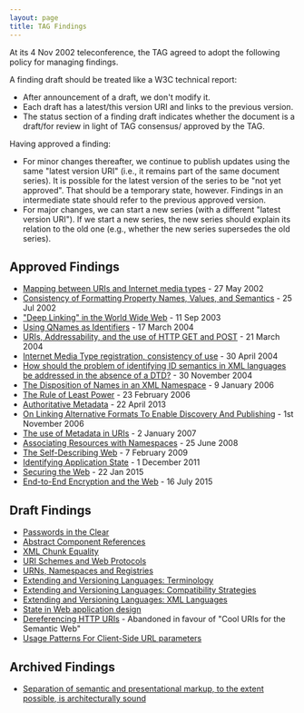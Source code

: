 ```yaml
---
layout: page
title: TAG Findings
---
```


At its 4 Nov 2002 teleconference, the TAG agreed to adopt the following policy for managing findings.

A finding draft should be treated like a W3C technical report:

* After announcement of a draft, we don't modify it.
* Each draft has a latest/this version URI and links to the previous version.
* The status section of a finding draft indicates whether the document is a draft/for review in light of TAG consensus/ approved by the TAG.

Having approved a finding:

* For minor changes thereafter, we continue to publish updates using the same "latest version URI" (i.e., it remains part of the same document series). It is possible for the latest version of the series to be "not yet approved". That should be a temporary state, however. Findings in an intermediate state should refer to the previous approved version.
* For major changes, we can start a new series (with a different "latest version URI"). If we start a new series, the new series should explain its relation to the old one (e.g., whether the new series supersedes the old series).

## Approved Findings

* [Mapping between URIs and Internet media types](http://www.w3.org/2001/tag/2002/01-uriMediaType-9) - 27 May 2002
* [Consistency of Formatting Property Names, Values, and Semantics](http://www.w3.org/2001/tag/doc/formatting-properties.html) - 25 Jul 2002
* ["Deep Linking" in the World Wide Web](http://www.w3.org/2001/tag/doc/deeplinking-20030911) - 11 Sep 2003
* [Using QNames as Identifiers](http://www.w3.org/2001/tag/doc/qnameids.html) - 17 March 2004
* [URIs, Addressability, and the use of HTTP GET and POST](http://www.w3.org/2001/tag/doc/whenToUseGet.html) - 21 March 2004
* [Internet Media Type registration, consistency of use](http://www.w3.org/2001/tag/2004/0430-mime) - 30 April 2004
* [How should the problem of identifying ID semantics in XML languages be addressed in the absence of a DTD?](http://www.w3.org/2001/tag/doc/xmlIDSemantics-32.html) - 30 November 2004
* [The Disposition of Names in an XML Namespace](http://www.w3.org/2001/tag/doc/namespaceState.html) - 9 January 2006
* [The Rule of Least Power](http://www.w3.org/2001/tag/doc/leastPower.html) - 23 February 2006
* [Authoritative Metadata](http://www.w3.org/2001/tag/doc/mime-respect-20130422) - 22 April 2013
* [On Linking Alternative Formats To Enable Discovery And Publishing](http://www.w3.org/2001/tag/doc/alternatives-discovery.html) - 1st November 2006
* [The use of Metadata in URIs](http://www.w3.org/2001/tag/doc/metaDataInURI-31.html) - 2 January 2007
* [Associating Resources with Namespaces](http://www.w3.org/2001/tag/doc/nsDocuments/) - 25 June 2008
* [The Self-Describing Web](http://www.w3.org/2001/tag/doc/selfDescribingDocuments.html) - 7 February 2009
* [Identifying Application State](http://www.w3.org/2001/tag/doc/IdentifyingApplicationState) - 1 December 2011
* [Securing the Web](https://www.w3.org/2001/tag/doc/web-https) - 22 Jan 2015
* [End-to-End Encryption and the Web](https://www.w3.org/2001/tag/doc/encryption-finding/) - 16 July 2015


## Draft Findings

* [Passwords in the Clear](http://www.w3.org/2001/tag/doc/passwordsInTheClear-52)
* [Abstract Component References](http://www.w3.org/2001/tag/doc/abstractComponentRefs.html)
* [XML Chunk Equality](http://www.w3.org/2001/tag/doc/xmlChunkEquality.html)
* [URI Schemes and Web Protocols](http://www.w3.org/2001/tag/doc/SchemeProtocols.html)
* [URNs, Namespaces and Registries](http://www.w3.org/2001/tag/doc/URNsAndRegistries-50.html)
* [Extending and Versioning Languages: Terminology](http://www.w3.org/2001/tag/doc/versioning)
* [Extending and Versioning Languages: Compatibility Strategies](http://www.w3.org/2001/tag/doc/versioning-compatibility-strategies)
* [Extending and Versioning Languages: XML Languages](http://www.w3.org/2001/tag/doc/versioning-xml)
* [State in Web application design](http://www.w3.org/2001/tag/doc/state.html)
* [Dereferencing HTTP URIs](http://www.w3.org/2001/tag/doc/httpRange-14/2007-08-31/HttpRange-14) - Abandoned in favour of "Cool URIs for the Semantic Web"
* [Usage Patterns For Client-Side URL parameters](http://www.w3.org/TR/hash-in-uri/)


## Archived Findings

* [Separation of semantic and presentational markup, to the extent possible, is architecturally sound](http://www.w3.org/2001/tag/doc/contentPresentation-26.html)
